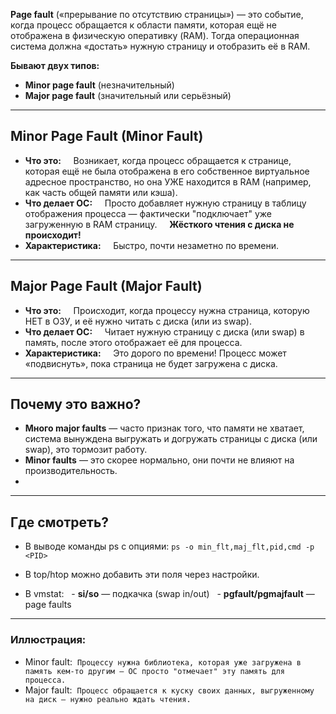 **Page fault** («прерывание по отсутствию страницы») — это событие, когда процесс обращается к области памяти, которая ещё не отображена в физическую оперативку (RAM). Тогда операционная система должна «достать» нужную страницу и отобразить её в RAM.

**Бывают двух типов:**  
- **Minor page fault** (незначительный)
- **Major page fault** (значительный или серьёзный)

---
## Minor Page Fault (Minor Fault)

- **Что это:**  
  Возникает, когда процесс обращается к странице, которая ещё не была отображена в его собственное виртуальное адресное пространство, но она УЖЕ находится в RAM (например, как часть общей памяти или кэша).
- **Что делает ОС:**  
  Просто добавляет нужную страницу в таблицу отображения процесса — фактически "подключает" уже загруженную в RAM страницу.  
  **Жёсткого чтения с диска не происходит!**
- **Характеристика:**  
  Быстро, почти незаметно по времени.

---
## Major Page Fault (Major Fault)

- **Что это:**  
  Происходит, когда процессу нужна страница, которую НЕТ в ОЗУ, и её нужно читать с диска (или из swap).
- **Что делает ОС:**  
  Читает нужную страницу с диска (или swap) в память, после этого отображает её для процесса.
- **Характеристика:**  
  Это дорого по времени! Процесс может «подвиснуть», пока страница не будет загружена с диска.

---
## Почему это важно?

- **Много major faults** — часто признак того, что памяти не хватает, система вынуждена выгружать и догружать страницы с диска (или swap), это тормозит работу.
- **Minor faults** — это скорее нормально, они почти не влияют на производительность.
- 
---
## Где смотреть?

- В выводе команды ps с опциями:
`ps -o min_flt,maj_flt,pid,cmd -p <PID>`

- В top/htop можно добавить эти поля через настройки.
- В vmstat:
  - **si/so** — подкачка (swap in/out)
  - **pgfault/pgmajfault** — page faults

---
### **Иллюстрация:**

- Minor fault:  `Процессу нужна библиотека, которая уже загружена в память кем-то другим — ОС просто "отмечает" эту память для процесса.`
- Major fault:  `Процесс обращается к куску своих данных, выгруженному на диск — нужно реально ждать чтения.`
